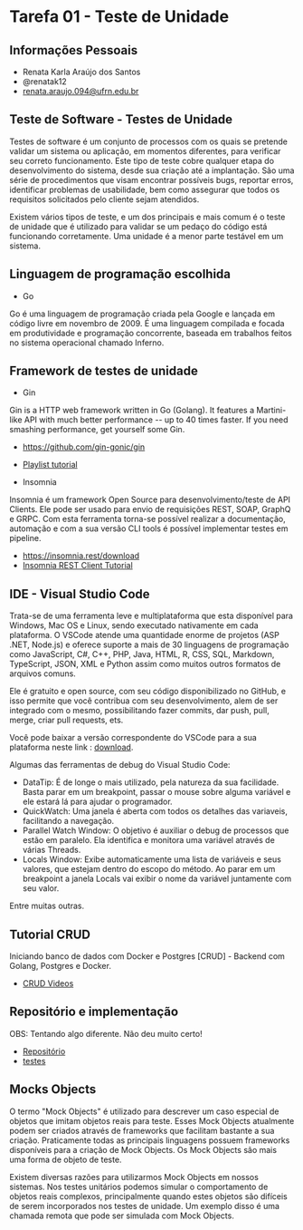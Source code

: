 # Tarefa 01 - Teste de Unidade

## Informações Pessoais

* Renata Karla Araújo dos Santos
* @renatak12
* renata.araujo.094@ufrn.edu.br

## Teste de Software - Testes de Unidade

Testes de software é um conjunto de processos com os quais se pretende validar um sistema ou aplicação, em momentos diferentes, para verificar seu correto funcionamento. Este tipo de teste cobre qualquer etapa do desenvolvimento do sistema, desde sua criação até a implantação. São uma série de procedimentos que visam encontrar possíveis bugs, reportar erros, identificar problemas de usabilidade, bem como assegurar que todos os requisitos solicitados pelo cliente sejam atendidos.

Existem vários tipos de teste, e um dos principais e mais comum é o teste de unidade que é utilizado para validar se um pedaço do código está funcionando corretamente. Uma unidade é a menor parte testável em um sistema.

## Linguagem de programação escolhida

* Go

Go é uma linguagem de programação criada pela Google e lançada em código livre em novembro de 2009. É uma linguagem compilada e focada em produtividade e programação concorrente, baseada em trabalhos feitos no sistema operacional chamado Inferno.

## Framework de testes de unidade 

* Gin

Gin is a HTTP web framework written in Go (Golang). It features a Martini-like API with much better performance -- up to 40 times faster. If you need smashing performance, get yourself some Gin.

* https://github.com/gin-gonic/gin
* [Playlist tutorial](https://www.youtube.com/watch?v=qR0WnWL2o1Q&list=PL3eAkoh7fypr8zrkiygiY1e9osoqjoV9w)


* Insomnia

Insomnia é um framework Open Source para desenvolvimento/teste de API Clients. Ele pode ser usado para envio de requisições REST, SOAP, GraphQ e GRPC. Com esta ferramenta torna-se possível realizar a documentação, automação e com a sua versão CLI tools é possível implementar testes em pipeline.

* https://insomnia.rest/download
* [Insomnia REST Client Tutorial](https://www.youtube.com/watch?v=H16GUC9Svyk)

## IDE - Visual Studio Code

Trata-se de uma ferramenta leve e multiplataforma que esta disponível para Windows, Mac OS e Linux, sendo executado nativamente em cada plataforma. O VSCode atende uma quantidade enorme de projetos (ASP .NET, Node.js) e oferece suporte a mais de 30 linguagens de programação como JavaScript, C#, C++, PHP, Java, HTML, R, CSS, SQL, Markdown, TypeScript, JSON, XML e Python assim como muitos outros formatos de arquivos comuns. 

Ele é gratuito e open source, com seu código disponibilizado no GitHub, e isso permite que você contribua com seu desenvolvimento, alem de ser integrado com o mesmo, possibilitando fazer commits, dar push, pull, merge, criar pull requests, ets. 

Você pode baixar a versão correspondente do VSCode para a sua plataforma neste link : [download](https://code.visualstudio.com/download).

Algumas das ferramentas de debug do Visual Studio Code:

* DataTip: É de longe o mais utilizado, pela natureza da sua facilidade. Basta parar em um breakpoint, passar o mouse sobre alguma variável e ele estará lá para ajudar o programador.
* QuickWatch: Uma janela é aberta com todos os detalhes das variaveis, facilitando a navegação.
* Parallel Watch Window: O objetivo é auxiliar o debug de processos que estão em paralelo. Ela identifica e monitora uma variável através de várias Threads.
* Locals Window: Exibe automaticamente uma lista de variáveis e seus valores, que estejam dentro do escopo do método. Ao parar em um breakpoint a janela Locals vai exibir o nome da variável juntamente com seu valor.

Entre muitas outras.

## Tutorial CRUD

Iniciando banco de dados com Docker e Postgres [CRUD] - Backend com Golang, Postgres e Docker.

* [CRUD Videos](https://www.youtube.com/watch?v=EYgnlMWhrnM&list=PLcE-9cucnhqW7g8Uw6j1-QAgSbPpeZ6p8&index=1)

## Repositório e implementação

OBS: Tentando algo diferente. Não deu muito certo!

* [Repositório](https://github.com/renatak12/go-products)
* [testes](https://github.com/renatak12/go-products/tree/main/bd/sqlc)

## Mocks Objects

O termo "Mock Objects" é utilizado para descrever um caso especial de objetos que imitam objetos reais para teste. Esses Mock Objects atualmente podem ser criados através de frameworks que facilitam bastante a sua criação. Praticamente todas as principais linguagens possuem frameworks disponíveis para a criação de Mock Objects. Os Mock Objects são mais uma forma de objeto de teste.

Existem diversas razões para utilizarmos Mock Objects em nossos sistemas. Nos testes unitários podemos simular o comportamento de objetos reais complexos, principalmente quando estes objetos são difíceis de serem incorporados nos testes de unidade. Um exemplo disso é uma chamada remota que pode ser simulada com Mock Objects.
